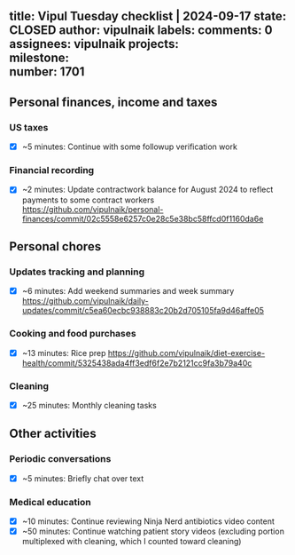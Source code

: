 title:	Vipul Tuesday checklist | 2024-09-17
state:	CLOSED
author:	vipulnaik
labels:	
comments:	0
assignees:	vipulnaik
projects:	
milestone:	
number:	1701
--
## Personal finances, income and taxes

### US taxes

- [x] ~5 minutes: Continue with some followup verification work

### Financial recording

- [x] ~2 minutes: Update contractwork balance for August 2024 to reflect payments to some contract workers https://github.com/vipulnaik/personal-finances/commit/02c5558e6257c0e28c5e38bc58ffcd0f1160da6e

## Personal chores

### Updates tracking and planning

- [x] ~6 minutes: Add weekend summaries and week summary https://github.com/vipulnaik/daily-updates/commit/c5ea60ecbc938883c20b2d705105fa9d46affe05

### Cooking and food purchases

- [x] ~13 minutes: Rice prep https://github.com/vipulnaik/diet-exercise-health/commit/5325438ada4ff3edf6f2e7b2121cc9fa3b79a40c

### Cleaning

- [x] ~25 minutes: Monthly cleaning tasks

## Other activities

### Periodic conversations

- [x] ~5 minutes: Briefly chat over text

### Medical education

- [x] ~10 minutes: Continue reviewing Ninja Nerd antibiotics video content
- [x] ~50 minutes: Continue watching patient story videos (excluding portion multiplexed with cleaning, which I counted toward cleaning)
